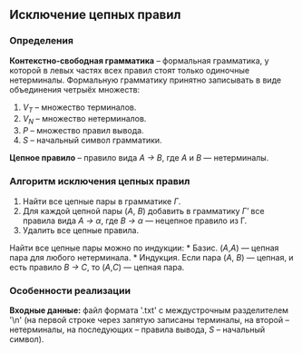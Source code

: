 ## Исключение цепных правил

### Определения
**Контекстно-свободная грамматика** – формальная грамматика, у которой в левых частях всех правил стоят только одиночные нетерминалы. Формальную грамматику принятно записывать в виде объединения четрыёх множеств:
1. *V<sub>T</sub>* – множество терминалов.
2. *V<sub>N</sub>* – множество нетерминалов.
3. *P* – множество правил вывода.
4. *S* – начальный символ грамматики.

**Цепное правило** – правило вида *A → B*, где *A* и *B* — нетерминалы.

### Алгоритм исключения цепных правил
1. Найти все цепные пары в грамматике *Γ*.
2. Для каждой цепной пары (*A*, *B*) добавить в грамматику *Γ′* все правила вида *A → α*, где *B → α* — нецепное правило из Γ.
3. Удалить все цепные правила.

Найти все цепные пары можно по индукции:
    * Базис. (*A*,*A*) — цепная пара для любого нетерминала.
    * Индукция. Если пара (*A*, *B*) — цепная, и есть правило *B → C*, то (*A*,*C*) — цепная пара.

### Особенности реализации
**Входные данные:** файл формата '.txt' с междустрочным разделителем '\n' (на первой строке через запятую записаны терминалы, на второй – нетерминалы, на последующих – правила вывода, *S* – начальный символ).

